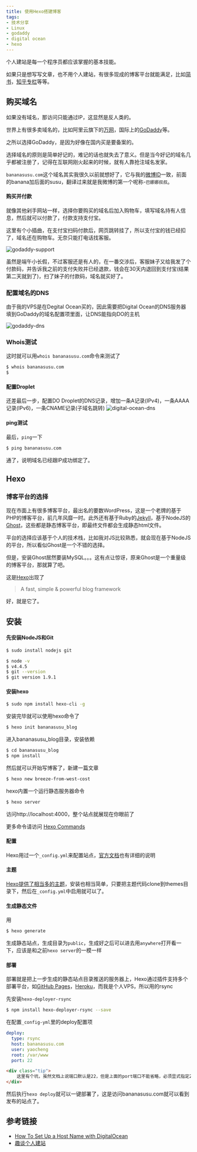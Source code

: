 ```yaml
---
title: 使用Hexo搭建博客
tags: 
- 技术分享
- Linux
- godaddy
- digital ocean
- hexo
---
```


个人建站是每一个程序员都应该掌握的基本技能。

如果只是想写写文章，也不用个人建站，有很多现成的博客平台就能满足，比如[简书](http://www.jianshu.com/)，[知乎专栏](https://zhuanlan.zhihu.com/)等等。

<!-- more -->

## 购买域名
如果没有域名，那访问只能通过IP，这显然是反人类的。

世界上有很多卖域名的，比如阿里云旗下的[万网](https://wanwang.aliyun.com/)，国际上的[GoDaddy](https://sg.godaddy.com/)等。

之所以选择GoDaddy，是因为好像在国内买是要备案的。

选择域名的原则是简单好记的，难记的话也就失去了意义。但是当今好记的域名几乎都被注册了，记得在互联网刚火起来的时候，就有人靠抢注域名发家。

`bananasusu.com`这个域名其实我很久以前就想好了，它与我的[微博ID](http://weibo.com/bananasusu)一致，前面的banana加后面的susu，翻译过来就是我微博的第一个呢称-`巴娜娜叔叔`。

#### 购买并付款
就像其他剁手网站一样，选择你要购买的域名后加入购物车，填写域名持有人信息，然后就可以付款了，付款支持支付宝。

这里有个小插曲，在支付宝扫码付款后，网页跳转挂了，所以支付宝的钱已经扣了，域名还在购物车。无奈只能打电话找客服。

![godaddy-support](/images/blogging-with-hexo/godaddy-support-min.png "GoDaddy的金牌客服")

虽然是端午小长假，不过客服还是有人的，在一番交涉后，客服妹子又给我发了个付款码，并告诉我之前的支付失败并已经退款，钱会在30天内退回到支付宝(结果第二天就到了)，扫了妹子的付款码，域名就买好了。

### 配置域名的DNS
由于我的VPS是在Degital Ocean买的，因此需要把Digital Ocean的DNS服务器填到GoDaddy的域名配置项里面，让DNS能指向DO的主机

![godaddy-dns](/images/blogging-with-hexo/gd-dns-min.png "将Digital Ocean提供的DNS服务器地址填写到GoDaddy域名的DNS管理页")

### Whois测试
这时就可以用`whois bananasusu.com`命令来测试了
``` bash
$ whois bananasusu.com
$
```

#### 配置Droplet
还差最后一步，配置DO Droplet的DNS记录，增加一条A记录(IPv4)，一条AAAA记录(IPv6)，一条CNAME记录(子域名跳转)
![digital-ocean-dns](/images/blogging-with-hexo/do-dns-min.png "配置Digital Ocean的DNS")

#### ping测试
最后，`ping`一下
``` bash
$ ping bananasusu.com

```
通了，说明域名已经跟IP成功绑定了。


## Hexo

### 博客平台的选择
现在市面上有很多博客平台，最出名的要数WordPress，这是一个老牌的基于PHP的博客平台，前几年风靡一时。此外还有基于Ruby的[Jekyll](https://jekyllrb.com/)，基于NodeJS的[Ghost](https://github.com/TryGhost/Ghost)，这些都是静态博客平台，即最终文件都会生成静态html文件。

平台的选择应该基于个人的技术栈，比如我对JS比较熟悉，就会现在基于NodeJS的平台，所以看似Ghost是一个不错的选择。

但是，安装Ghost居然要装MySQL。。。这有点让惊讶，原来Ghost是一个重量级的博客平台，那就算了吧。

这是[Hexo](https://hexo.io/)出现了 
> A fast, simple & powerful blog framework

好，就是它了。

## 安装
#### 先安装NodeJS和Git
``` bash
$ sudo install nodejs git
```
``` bash
$ node -v
$ v4.4.5
$ git --version
$ git version 1.9.1
```

#### 安装hexo
``` bash
$ sudo npm install hexo-cli -g
```
安装完毕就可以使用hexo命令了
```bash
$ hexo init bananasusu_blog
```
进入bananasusu_blog目录，安装依赖
```bash
$ cd bananasusu_blog
$ npm install
```
然后就可以开始写博客了，新建一篇文章
```bash
$ hexo new breeze-from-west-cost
```
hexo内置一个运行静态服务器命令
```bash
$ hexo server
```
访问http://localhost:4000，整个站点就展现在你眼前了

更多命令请访问 [Hexo Commands](https://hexo.io/docs/commands.html)

#### 配置
Hexo用过一个`_config.yml`来配置站点，[官方文档](https://hexo.io/docs/configuration.html)也有详细的说明

#### 主题
[Hexo提供了相当多的主题](https://hexo.io/themes/)，安装也相当简单，只要把主题代码clone到themes目录下，然后在`_config.yml`中启用就可以了。

#### 生成静态文件
用
```bash
$ hexo generate
```
生成静态站点，生成目录为`public`，生成好之后可以进去用`anywhere`打开看一下，应该是和之前`hexo server`的一模一样

#### 部署
部署就是把上一步生成的静态站点目录推送的服务器上，Hexo通过插件支持多个部署平台，如[GitHub Pages](https://pages.github.com/)，[Heroku](https://www.heroku.com/)，而我是个人VPS，所以用的rsync

先安装`hexo-deployer-rsync`
```bash
$ npm install hexo-deployer-rsync --save
```
在配置`_config-yml`里的deploy配置项
```yml
deploy:
  type: rsync
  host: bananasusu.com
  user: yaocheng
  root: /var/www
  port: 22
```
```html
<div class="tip">
	这里有个坑，虽然文档上说端口默认是22，但是上面的port端口不能省略，必须显式指定22，不然会导致部署失败。
</div>
```
然后执行`hexo deploy`就可以一键部署了，这是访问bananasusu.com就可以看到发布的站点了。



## 参考链接
- [How To Set Up a Host Name with DigitalOcean](https://www.digitalocean.com/community/tutorials/how-to-set-up-a-host-name-with-digitalocean)
- [趣谈个人建站](http://macshuo.com/?p=547)